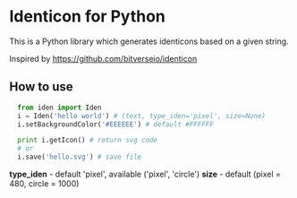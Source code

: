 Identicon for Python
=====================

This is a Python library which generates identicons based on a given string.

Inspired by <https://github.com/bitverseio/identicon>

How to use
-----------
```python
  from iden import Iden
  i = Iden('hello world') # (text, type_iden='pixel', size=None)
  i.setBackgroundColor('#EEEEEE') # default #FFFFFF

  print i.getIcon() # return svg code
  # or
  i.save('hello.svg') # save file
```

**type_iden** - default 'pixel', available ('pixel', 'circle')
**size** - default (pixel = 480, circle = 1000)
